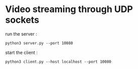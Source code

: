 # Video streaming through UDP sockets

 run the server :

    python3 server.py --port 10080 

 start the client :

    python3 client.py --host localhost --port 10080


